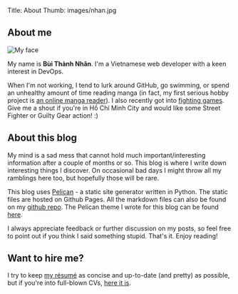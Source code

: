 Title: About
Thumb: images/nhan.jpg

## About me

![My face](/images/nhan.jpg)

My name is **Bùi Thành Nhân**. I'm a Vietnamese web developer with a keen interest in DevOps.

When I'm not working, I tend to lurk around GitHub, go swimming, or spend an unhealthy amount of
time reading manga (in fact, my first serious hobby project is [an online manga reader][5]). I also
recently got into [fighting games][7]. Give me a shout if you're in Hồ Chí Minh City and would like
some Street Fighter or Guilty Gear action! :)

## About this blog

My mind is a sad mess that cannot hold much important/interesting information after a couple of
months or so. This blog is where I write down interesting things I discover. On occasional bad days
I might throw all my ramblings here too, but hopefully those will be rare.

This blog uses [Pelican][1] - a static site generator written in Python. The static files are
hosted on Github Pages. All the markdown files can also be found on my [github repo][3]. The
Pelican theme I wrote for this blog can be found [here][2].

I always appreciate feedback or further discussion on my posts, so feel free to point out if you
think I said something stupid. That's it. Enjoy reading!

## Want to hire me?

I try to keep [my résumé][4] as concise and up-to-date (and pretty) as possible, but if you're into
full-blown CVs, [here it is][6].


[1]: http://getpelican.com
[2]: https://github.com/nhanb/motherfucking-pelican-theme
[3]: https://github.com/nhanb/blog
[4]: http://resume.nerdyweekly.com
[5]: http://www.nerdyweekly.com/posts/introducing-pytaku-the-only-online-manga-reader-youll-ever-need/
[6]: http://nerdyweekly.com/cv
[7]: http://www.sirlin.net/ptw

